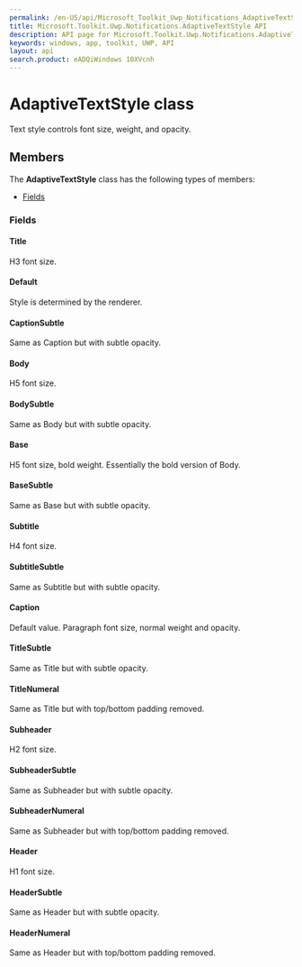 ```yaml
---
permalink: /en-US/api/Microsoft_Toolkit_Uwp_Notifications_AdaptiveTextStyle.htm
title: Microsoft.Toolkit.Uwp.Notifications.AdaptiveTextStyle API 
description: API page for Microsoft.Toolkit.Uwp.Notifications.AdaptiveTextStyle
keywords: windows, app, toolkit, UWP, API
layout: api
search.product: eADQiWindows 10XVcnh
---
```



# AdaptiveTextStyle class

Text style controls font size, weight, and opacity.

## Members

The **AdaptiveTextStyle** class has the following types of members:

* [Fields](#Fields)

### Fields

#### Title

H3 font size.



#### Default

Style is determined by the renderer.



#### CaptionSubtle

Same as Caption but with subtle opacity.



#### Body

H5 font size.



#### BodySubtle

Same as Body but with subtle opacity.



#### Base

H5 font size, bold weight. Essentially the bold version of Body.



#### BaseSubtle

Same as Base but with subtle opacity.



#### Subtitle

H4 font size.



#### SubtitleSubtle

Same as Subtitle but with subtle opacity.



#### Caption

Default value. Paragraph font size, normal weight and opacity.



#### TitleSubtle

Same as Title but with subtle opacity.



#### TitleNumeral

Same as Title but with top/bottom padding removed.



#### Subheader

H2 font size.



#### SubheaderSubtle

Same as Subheader but with subtle opacity.



#### SubheaderNumeral

Same as Subheader but with top/bottom padding removed.



#### Header

H1 font size.



#### HeaderSubtle

Same as Header but with subtle opacity.



#### HeaderNumeral

Same as Header but with top/bottom padding removed.



